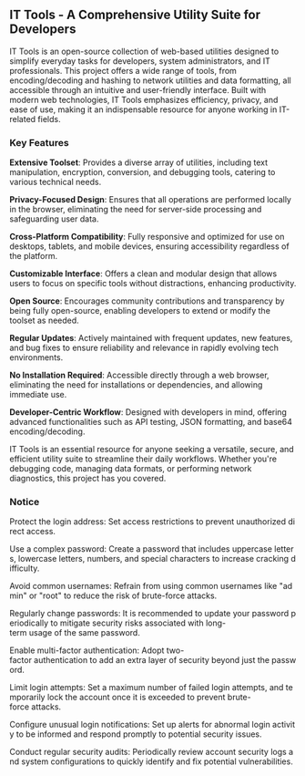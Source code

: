 ## IT Tools - A Comprehensive Utility Suite for Developers

IT Tools is an open-source collection of web-based utilities designed to simplify everyday tasks for developers, system administrators, and IT professionals. This project offers a wide range of tools, from encoding/decoding and hashing to network utilities and data formatting, all accessible through an intuitive and user-friendly interface. Built with modern web technologies, IT Tools emphasizes efficiency, privacy, and ease of use, making it an indispensable resource for anyone working in IT-related fields.

### Key Features

**Extensive Toolset**: Provides a diverse array of utilities, including text manipulation, encryption, conversion, and debugging tools, catering to various technical needs.

**Privacy-Focused Design**: Ensures that all operations are performed locally in the browser, eliminating the need for server-side processing and safeguarding user data.

**Cross-Platform Compatibility**: Fully responsive and optimized for use on desktops, tablets, and mobile devices, ensuring accessibility regardless of the platform.

**Customizable Interface**: Offers a clean and modular design that allows users to focus on specific tools without distractions, enhancing productivity.

**Open Source**: Encourages community contributions and transparency by being fully open-source, enabling developers to extend or modify the toolset as needed.

**Regular Updates**: Actively maintained with frequent updates, new features, and bug fixes to ensure reliability and relevance in rapidly evolving tech environments.

**No Installation Required**: Accessible directly through a web browser, eliminating the need for installations or dependencies, and allowing immediate use.

**Developer-Centric Workflow**: Designed with developers in mind, offering advanced functionalities such as API testing, JSON formatting, and base64 encoding/decoding.

IT Tools is an essential resource for anyone seeking a versatile, secure, and efficient utility suite to streamline their daily workflows. Whether you're debugging code, managing data formats, or performing network diagnostics, this project has you covered.

### Notice

Protect the login address: Set access restrictions to prevent unauthorized direct access.
    
Use a complex password: Create a password that includes uppercase letters, lowercase letters, numbers, and special characters to increase cracking difficulty.
    
Avoid common usernames: Refrain from using common usernames like "admin" or "root" to reduce the risk of brute-force attacks.
    
Regularly change passwords: It is recommended to update your password periodically to mitigate security risks associated with long-term usage of the same password.
    
Enable multi-factor authentication: Adopt two-factor authentication to add an extra layer of security beyond just the password.
    
Limit login attempts: Set a maximum number of failed login attempts, and temporarily lock the account once it is exceeded to prevent brute-force attacks.
    
Configure unusual login notifications: Set up alerts for abnormal login activity to be informed and respond promptly to potential security issues.
    
Conduct regular security audits: Periodically review account security logs and system configurations to quickly identify and fix potential vulnerabilities.
        